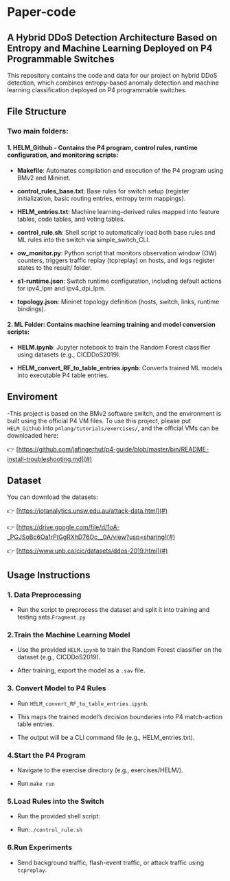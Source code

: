 # Paper-code

## A Hybrid DDoS Detection Architecture Based on Entropy and Machine Learning Deployed on P4 Programmable Switches

This repository contains the code and data for our project on hybrid DDoS detection, which combines entropy-based anomaly detection and machine learning classification deployed on P4 programmable switches.

## File Structure

### Two main folders:

  #### 1. **HELM_Github** - Contains the P4 program, control rules, runtime configuration, and monitoring scripts:

- **Makefile**: Automates compilation and execution of the P4 program using BMv2 and Mininet.

- **control_rules_base.txt**: Base rules for switch setup (register initialization, basic routing entries, entropy term mappings).

- **HELM_entries.txt**: Machine learning–derived rules mapped into feature tables, code tables, and voting tables.

- **control_rule.sh**: Shell script to automatically load both base rules and ML rules into the switch via simple_switch_CLI.

- **ow_monitor.py**: Python script that monitors observation window (OW) counters, triggers traffic replay (tcpreplay) on hosts, and logs register states to the result/ folder.

- **s1-runtime.json**: Switch runtime configuration, including default actions for ipv4_lpm and ipv4_dpi_lpm.

- **topology.json**: Mininet topology definition (hosts, switch, links, runtime bindings).

#### 2. **ML Folder**: Contains machine learning training and model conversion scripts:

- **HELM.ipynb**: Jupyter notebook to train the Random Forest classifier using datasets (e.g., CICDDoS2019).

- **HELM_convert_RF_to_table_entries.ipynb**: Converts trained ML models into executable P4 table entries.

## Enviroment
-This project is based on the BMv2 software switch, and the environment is built using the official P4 VM files. To use this project, please put `HELM_Github` into `p4lang/tutorials/exercises/`, and the official VMs can be downloaded here:

👉 [https://github.com/jafingerhut/p4-guide/blob/master/bin/README-install-troubleshooting.md](#)

## Dataset
You can download the datasets:

👉 [https://iotanalytics.unsw.edu.au/attack-data.html](#)

👉 [https://drive.google.com/file/d/1oA-_PGJSoBc6Oa1rFtGgRXhD76Oc__0A/view?usp=sharing](#)

👉 [https://www.unb.ca/cic/datasets/ddos-2019.html](#)


## Usage Instructions

### 1. Data Preprocessing
- Run the script to preprocess the dataset and split it into training and testing sets.`Fragment.py`

### 2.Train the Machine Learning Model

- Use the provided `HELM.ipynb` to train the Random Forest classifier on the dataset (e.g., CICDDoS2019).

- After training, export the model as a `.sav` file.

### 3. Convert Model to P4 Rules

- Run `HELM_convert_RF_to_table_entries.ipynb`.

- This maps the trained model’s decision boundaries into P4 match-action table entries.

- The output will be a CLI command file (e.g., HELM_entries.txt).

### 4.Start the P4 Program

- Navigate to the exercise directory (e.g., exercises/HELM/).

- Run:`make run`

### 5.Load Rules into the Switch

- Run the provided shell script:

- Run:`./control_rule.sh`

### 6.Run Experiments

- Send background traffic, flash-event traffic, or attack traffic using `tcpreplay`.
